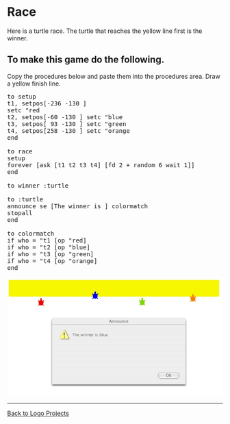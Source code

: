 # Race

Here is a turtle race. The turtle that reaches the yellow line first
is the winner.

## To make this game do the following.

Copy the procedures below and paste them into the procedures
area. Draw a yellow finish line.

<pre>
to setup
t1, setpos[-236 -130 ]
setc "red
t2, setpos[-60 -130 ] setc "blue
t3, setpos[ 93 -130 ] setc "green
t4, setpos[258 -130 ] setc "orange
end

to race
setup
forever [ask [t1 t2 t3 t4] [fd 2 + random 6 wait 1]]
end

to winner :turtle

to :turtle
announce se [The winner is ] colormatch
stopall
end

to colormatch
if who = "t1 [op "red]
if who = "t2 [op "blue]
if who = "t3 [op "green]
if who = "t4 [op "orange]
end
</pre>

![race.end.jpg](../images/race.end.jpg)

----
[Back to Logo Projects](../LogoProjects.md)

